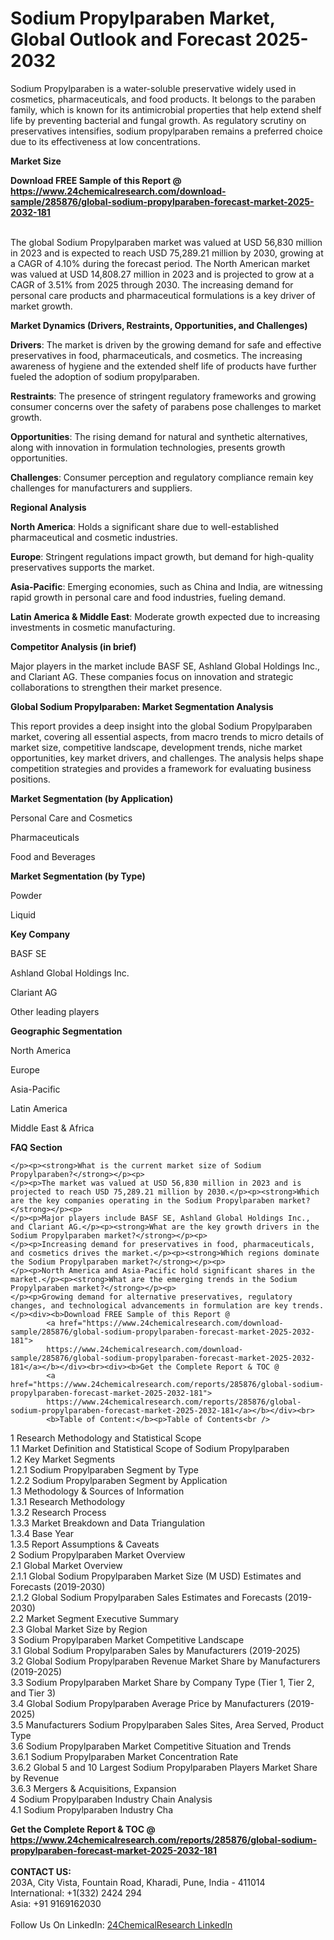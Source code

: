 <h1>Sodium Propylparaben Market, Global Outlook and Forecast 2025-2032</h1><p>Sodium Propylparaben is a water-soluble preservative widely used in cosmetics, pharmaceuticals, and food products. It belongs to the paraben family, which is known for its antimicrobial properties that help extend shelf life by preventing bacterial and fungal growth. As regulatory scrutiny on preservatives intensifies, sodium propylparaben remains a preferred choice due to its effectiveness at low concentrations.</p><p>
</p><p><strong>Market Size</strong></p><div><b>Download FREE Sample of this Report @ 
            <a href="https://www.24chemicalresearch.com/download-sample/285876/global-sodium-propylparaben-forecast-market-2025-2032-181">
            https://www.24chemicalresearch.com/download-sample/285876/global-sodium-propylparaben-forecast-market-2025-2032-181</a></b></div><br><p>
</p><p>The global Sodium Propylparaben market was valued at USD 56,830 million in 2023 and is expected to reach USD 75,289.21 million by 2030, growing at a CAGR of 4.10% during the forecast period. The North American market was valued at USD 14,808.27 million in 2023 and is projected to grow at a CAGR of 3.51% from 2025 through 2030. The increasing demand for personal care products and pharmaceutical formulations is a key driver of market growth.</p><p>
</p><p><strong>Market Dynamics (Drivers, Restraints, Opportunities, and Challenges)</strong></p><p>
</p><p><strong>Drivers</strong>: The market is driven by the growing demand for safe and effective preservatives in food, pharmaceuticals, and cosmetics. The increasing awareness of hygiene and the extended shelf life of products have further fueled the adoption of sodium propylparaben.</p><p><strong>Restraints</strong>: The presence of stringent regulatory frameworks and growing consumer concerns over the safety of parabens pose challenges to market growth.</p><p><strong>Opportunities</strong>: The rising demand for natural and synthetic alternatives, along with innovation in formulation technologies, presents growth opportunities.</p><p><strong>Challenges</strong>: Consumer perception and regulatory compliance remain key challenges for manufacturers and suppliers.</p><p>
</p><p><strong>Regional Analysis</strong></p><p>
</p><p><strong>North America</strong>: Holds a significant share due to well-established pharmaceutical and cosmetic industries.</p><p><strong>Europe</strong>: Stringent regulations impact growth, but demand for high-quality preservatives supports the market.</p><p><strong>Asia-Pacific</strong>: Emerging economies, such as China and India, are witnessing rapid growth in personal care and food industries, fueling demand.</p><p><strong>Latin America &amp; Middle East</strong>: Moderate growth expected due to increasing investments in cosmetic manufacturing.</p><p>
</p><p><strong>Competitor Analysis (in brief)</strong></p><p>
</p><p>Major players in the market include BASF SE, Ashland Global Holdings Inc., and Clariant AG. These companies focus on innovation and strategic collaborations to strengthen their market presence.</p><p>
</p><p><strong>Global Sodium Propylparaben: Market Segmentation Analysis</strong></p><p>
</p><p>This report provides a deep insight into the global Sodium Propylparaben market, covering all essential aspects, from macro trends to micro details of market size, competitive landscape, development trends, niche market opportunities, key market drivers, and challenges. The analysis helps shape competition strategies and provides a framework for evaluating business positions.</p><p>
</p><p><strong>Market Segmentation (by Application)</strong></p><p>
</p><p>Personal Care and Cosmetics</p><p>Pharmaceuticals</p><p>Food and Beverages</p><p>
</p><p><strong>Market Segmentation (by Type)</strong></p><p>
</p><p>Powder</p><p>Liquid</p><p>
</p><p><strong>Key Company</strong></p><p>
</p><p>BASF SE</p><p>Ashland Global Holdings Inc.</p><p>Clariant AG</p><p>Other leading players</p><p>
</p><p><strong>Geographic Segmentation</strong></p><p>
</p><p>North America</p><p>Europe</p><p>Asia-Pacific</p><p>Latin America</p><p>Middle East &amp; Africa</p><p>
</p><p><strong>FAQ Section</strong></p><p>

	</p><p><strong>What is the current market size of Sodium Propylparaben?</strong></p><p>
	</p><p>The market was valued at USD 56,830 million in 2023 and is projected to reach USD 75,289.21 million by 2030.</p><p><strong>Which are the key companies operating in the Sodium Propylparaben market?</strong></p><p>
	</p><p>Major players include BASF SE, Ashland Global Holdings Inc., and Clariant AG.</p><p><strong>What are the key growth drivers in the Sodium Propylparaben market?</strong></p><p>
	</p><p>Increasing demand for preservatives in food, pharmaceuticals, and cosmetics drives the market.</p><p><strong>Which regions dominate the Sodium Propylparaben market?</strong></p><p>
	</p><p>North America and Asia-Pacific hold significant shares in the market.</p><p><strong>What are the emerging trends in the Sodium Propylparaben market?</strong></p><p>
	</p><p>Growing demand for alternative preservatives, regulatory changes, and technological advancements in formulation are key trends.</p><div><b>Download FREE Sample of this Report @ 
            <a href="https://www.24chemicalresearch.com/download-sample/285876/global-sodium-propylparaben-forecast-market-2025-2032-181">
            https://www.24chemicalresearch.com/download-sample/285876/global-sodium-propylparaben-forecast-market-2025-2032-181</a></b></div><br><div><b>Get the Complete Report & TOC @ 
            <a href="https://www.24chemicalresearch.com/reports/285876/global-sodium-propylparaben-forecast-market-2025-2032-181">
            https://www.24chemicalresearch.com/reports/285876/global-sodium-propylparaben-forecast-market-2025-2032-181</a></b></div><br>
            <b>Table of Content:</b><p>Table of Contents<br />
1 Research Methodology and Statistical Scope<br />
1.1 Market Definition and Statistical Scope of Sodium Propylparaben<br />
1.2 Key Market Segments<br />
1.2.1 Sodium Propylparaben Segment by Type<br />
1.2.2 Sodium Propylparaben Segment by Application<br />
1.3 Methodology & Sources of Information<br />
1.3.1 Research Methodology<br />
1.3.2 Research Process<br />
1.3.3 Market Breakdown and Data Triangulation<br />
1.3.4 Base Year<br />
1.3.5 Report Assumptions & Caveats<br />
2 Sodium Propylparaben Market Overview<br />
2.1 Global Market Overview<br />
2.1.1 Global Sodium Propylparaben Market Size (M USD) Estimates and Forecasts (2019-2030)<br />
2.1.2 Global Sodium Propylparaben Sales Estimates and Forecasts (2019-2030)<br />
2.2 Market Segment Executive Summary<br />
2.3 Global Market Size by Region<br />
3 Sodium Propylparaben Market Competitive Landscape<br />
3.1 Global Sodium Propylparaben Sales by Manufacturers (2019-2025)<br />
3.2 Global Sodium Propylparaben Revenue Market Share by Manufacturers (2019-2025)<br />
3.3 Sodium Propylparaben Market Share by Company Type (Tier 1, Tier 2, and Tier 3)<br />
3.4 Global Sodium Propylparaben Average Price by Manufacturers (2019-2025)<br />
3.5 Manufacturers Sodium Propylparaben Sales Sites, Area Served, Product Type<br />
3.6 Sodium Propylparaben Market Competitive Situation and Trends<br />
3.6.1 Sodium Propylparaben Market Concentration Rate<br />
3.6.2 Global 5 and 10 Largest Sodium Propylparaben Players Market Share by Revenue<br />
3.6.3 Mergers & Acquisitions, Expansion<br />
4 Sodium Propylparaben Industry Chain Analysis<br />
4.1 Sodium Propylparaben Industry Cha</p><div><b>Get the Complete Report & TOC @ 
            <a href="https://www.24chemicalresearch.com/reports/285876/global-sodium-propylparaben-forecast-market-2025-2032-181">
            https://www.24chemicalresearch.com/reports/285876/global-sodium-propylparaben-forecast-market-2025-2032-181</a></b></div><br><b>CONTACT US:</b><br>
            203A, City Vista, Fountain Road, Kharadi, Pune, India - 411014<br>
            International: +1(332) 2424 294<br>
            Asia: +91 9169162030 <br><br>
            Follow Us On LinkedIn: <a href="https://www.linkedin.com/company/24chemicalresearch/">24ChemicalResearch LinkedIn</a>